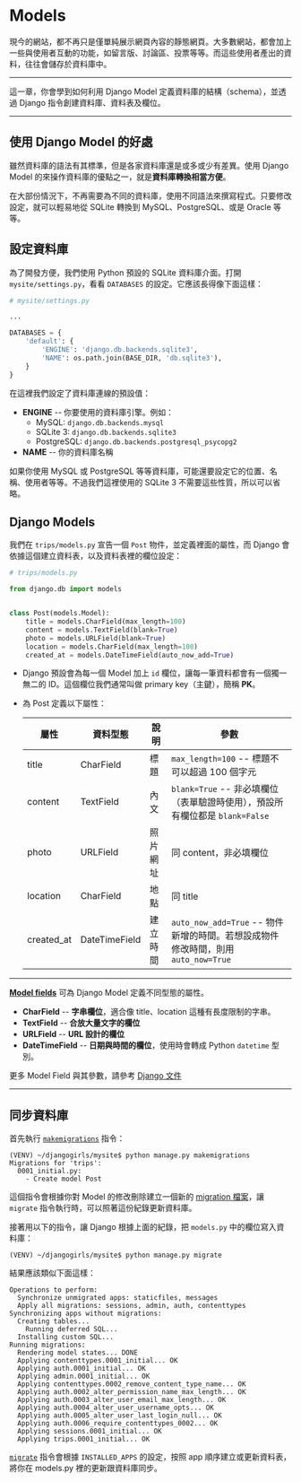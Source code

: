 # Models

現今的網站，都不再只是僅單純展示網頁內容的靜態網頁。大多數網站，都會加上一些與使用者互動的功能，如留言版、討論區、投票等等。而這些使用者產出的資料，往往會儲存於資料庫中。

---

這一章，你會學到如何利用 Django Model 定義資料庫的結構（schema），並透過 Django 指令創建資料庫、資料表及欄位。

---

## 使用 Django Model 的好處

雖然資料庫的語法有其標準，但是各家資料庫還是或多或少有差異。使用 Django Model 的來操作資料庫的優點之一，就是**資料庫轉換相當方便**。

在大部份情況下，不再需要為不同的資料庫，使用不同語法來撰寫程式。只要修改設定，就可以輕易地從 SQLite 轉換到 MySQL、PostgreSQL、或是 Oracle 等等。

## 設定資料庫

為了開發方便，我們使用 Python 預設的 SQLite 資料庫介面。打開 `mysite/settings.py`，看看 `DATABASES` 的設定。它應該長得像下面這樣：

```python
# mysite/settings.py

...

DATABASES = {
    'default': {
        'ENGINE': 'django.db.backends.sqlite3',
        'NAME': os.path.join(BASE_DIR, 'db.sqlite3'),
    }
}
```

在這裡我們設定了資料庫連線的預設值：

- **ENGINE** -- 你要使用的資料庫引擎。例如：
    - MySQL: `django.db.backends.mysql`
    - SQLite 3: `django.db.backends.sqlite3`
    - PostgreSQL: `django.db.backends.postgresql_psycopg2`
- **NAME** -- 你的資料庫名稱

如果你使用 MySQL 或 PostgreSQL 等等資料庫，可能還要設定它的位置、名稱、使用者等等。不過我們這裡使用的 SQLite 3 不需要這些性質，所以可以省略。


## Django Models

我們在 `trips/models.py` 宣告一個 `Post` 物件，並定義裡面的屬性，而 Django 會依據這個建立資料表，以及資料表裡的欄位設定：

```python
# trips/models.py

from django.db import models


class Post(models.Model):
    title = models.CharField(max_length=100)
    content = models.TextField(blank=True)
    photo = models.URLField(blank=True)
    location = models.CharField(max_length=100)
    created_at = models.DateTimeField(auto_now_add=True)
```

- Django 預設會為每一個 Model 加上 `id` 欄位，讓每一筆資料都會有一個獨一無二的 ID。這個欄位我們通常叫做 primary key（主鍵），簡稱 **PK**。

- 為 Post 定義以下屬性：

    | 屬性 | 資料型態 | 說明 |參數|
    | -----------|-----------| -------  |------------------------------------|
    | title      | CharField | 標題     |`max_length=100` -- 標題不可以超過 100 個字元|
    | content    | TextField | 內文     | `blank=True` -- 非必填欄位（表單驗證時使用），預設所有欄位都是 `blank=False` |
    | photo      | URLField  | 照片網址 | 同 content，非必填欄位|
    | location   | CharField | 地點     | 同 title |
    | created_at | DateTimeField | 建立時間 | `auto_now_add=True` -- 物件新增的時間。若想設成物件修改時間，則用 `auto_now=True`|

---

 [**Model fields**](https://docs.djangoproject.com/en/1.8/ref/models/fields/) 可為 Django Model 定義不同型態的屬性。

- **CharField** -- **字串欄位**，適合像 title、location 這種有長度限制的字串。
- **TextField** -- **合放大量文字的欄位**
- **URLField** -- **URL 設計的欄位**
- **DateTimeField** -- **日期與時間的欄位**，使用時會轉成 Python `datetime` 型別。

更多 Model Field 與其參數，請參考 [Django 文件 ](https://docs.djangoproject.com/en/1.8/ref/models/fields/)

---

## 同步資料庫

首先執行 [`makemigrations`](https://docs.djangoproject.com/en/1.8/ref/django-admin/#django-admin-makemigrations) 指令：

```
(VENV) ~/djangogirls/mysite$ python manage.py makemigrations
Migrations for 'trips':
  0001_initial.py:
    - Create model Post
```

這個指令會根據你對 Model 的修改刪除建立一個新的 [migration 檔案](https://docs.djangoproject.com/en/1.8/topics/migrations/#migration-files)，讓 `migrate` 指令執行時，可以照著這份紀錄更新資料庫。

接著用以下的指令，讓 Django 根據上面的紀錄，把 `models.py` 中的欄位寫入資料庫：

```
(VENV) ~/djangogirls/mysite$ python manage.py migrate
```

結果應該類似下面這樣：

```
Operations to perform:
  Synchronize unmigrated apps: staticfiles, messages
  Apply all migrations: sessions, admin, auth, contenttypes
Synchronizing apps without migrations:
  Creating tables...
    Running deferred SQL...
  Installing custom SQL...
Running migrations:
  Rendering model states... DONE
  Applying contenttypes.0001_initial... OK
  Applying auth.0001_initial... OK
  Applying admin.0001_initial... OK
  Applying contenttypes.0002_remove_content_type_name... OK
  Applying auth.0002_alter_permission_name_max_length... OK
  Applying auth.0003_alter_user_email_max_length... OK
  Applying auth.0004_alter_user_username_opts... OK
  Applying auth.0005_alter_user_last_login_null... OK
  Applying auth.0006_require_contenttypes_0002... OK
  Applying sessions.0001_initial... OK
  Applying trips.0001_initial... OK
```

[`migrate`](https://docs.djangoproject.com/en/1.8/ref/django-admin/#django-admin-migrate) 指令會根據 `INSTALLED_APPS` 的設定，按照 app 順序建立或更新資料表，將你在 models.py 裡的更新跟資料庫同步。
